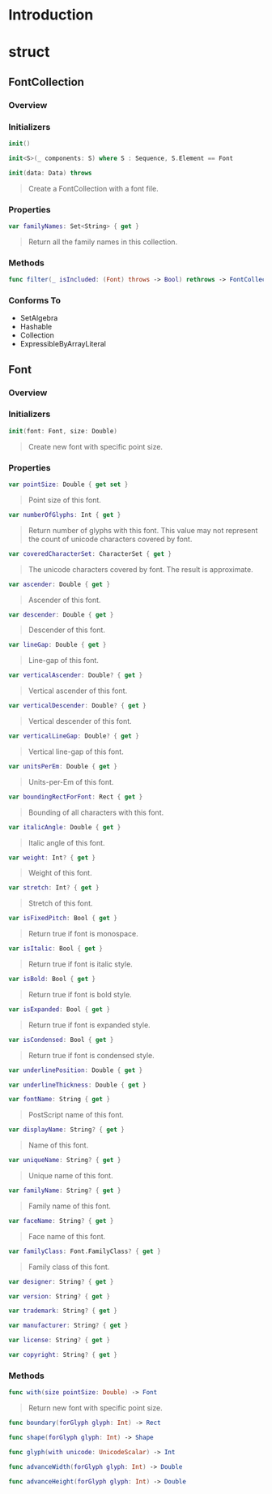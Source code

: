 
# Introduction


# struct

## FontCollection

### Overview

### Initializers

```swift
init()
```

```swift
init<S>(_ components: S) where S : Sequence, S.Element == Font
```

```swift
init(data: Data) throws
```
> Create a FontCollection with a font file.

### Properties

```swift
var familyNames: Set<String> { get }
```
> Return all the family names in this collection.

### Methods

```swift
func filter(_ isIncluded: (Font) throws -> Bool) rethrows -> FontCollection
```

### Conforms To

- SetAlgebra
- Hashable
- Collection
- ExpressibleByArrayLiteral

## Font

### Overview

### Initializers

```swift
init(font: Font, size: Double)
```
> Create new font with specific point size.

### Properties

```swift
var pointSize: Double { get set }
```
> Point size of this font.

```swift
var numberOfGlyphs: Int { get }
```
> Return number of glyphs with this font. This value may not represent the count of unicode characters covered by font.

```swift
var coveredCharacterSet: CharacterSet { get }
```
> The unicode characters covered by font. The result is approximate.

```swift
var ascender: Double { get }
```
> Ascender of this font.

```swift
var descender: Double { get }
```
> Descender of this font.

```swift
var lineGap: Double { get }
```
> Line-gap of this font.

```swift
var verticalAscender: Double? { get }
```
> Vertical ascender of this font.

```swift
var verticalDescender: Double? { get }
```
> Vertical descender of this font.

```swift
var verticalLineGap: Double? { get }
```
> Vertical line-gap of this font.

```swift
var unitsPerEm: Double { get }
```
> Units-per-Em of this font.

```swift
var boundingRectForFont: Rect { get }
```
> Bounding of all characters with this font.

```swift
var italicAngle: Double { get }
```
> Italic angle of this font.

```swift
var weight: Int? { get }
```
> Weight of this font.

```swift
var stretch: Int? { get }
```
> Stretch of this font.

```swift
var isFixedPitch: Bool { get }
```
> Return true if font is monospace.

```swift
var isItalic: Bool { get }
```
> Return true if font is italic style.

```swift
var isBold: Bool { get }
```
> Return true if font is bold style.

```swift
var isExpanded: Bool { get }
```
> Return true if font is expanded style.

```swift
var isCondensed: Bool { get }
```
> Return true if font is condensed style.

```swift
var underlinePosition: Double { get }
```
```swift
var underlineThickness: Double { get }
```
```swift
var fontName: String { get }
```
> PostScript name of this font.

```swift
var displayName: String? { get }
```
> Name of this font.

```swift
var uniqueName: String? { get }
```
> Unique name of this font.

```swift
var familyName: String? { get }
```
> Family name of this font.

```swift
var faceName: String? { get }
```
> Face name of this font.

```swift
var familyClass: Font.FamilyClass? { get }
```
> Family class of this font.

```swift
var designer: String? { get }
```
```swift
var version: String? { get }
```
```swift
var trademark: String? { get }
```
```swift
var manufacturer: String? { get }
```
```swift
var license: String? { get }
```
```swift
var copyright: String? { get }
```

### Methods

```swift
func with(size pointSize: Double) -> Font
```
> Return new font with specific point size.

```swift
func boundary(forGlyph glyph: Int) -> Rect
```
```swift
func shape(forGlyph glyph: Int) -> Shape
```
```swift
func glyph(with unicode: UnicodeScalar) -> Int
```
```swift
func advanceWidth(forGlyph glyph: Int) -> Double
```
```swift
func advanceHeight(forGlyph glyph: Int) -> Double
```
